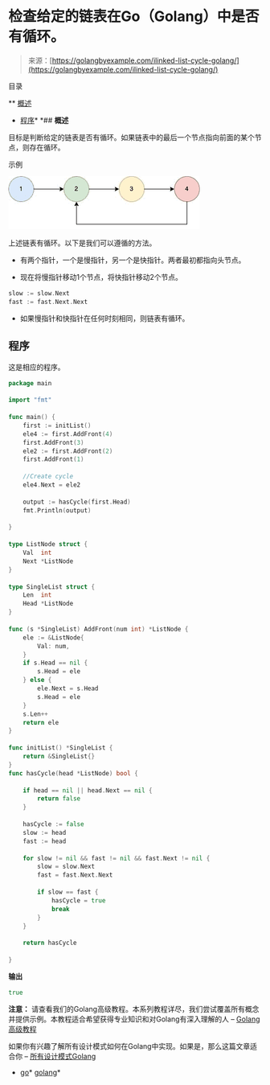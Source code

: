 <!--yml

类别：未分类

日期：2024-10-13 06:46:34

-->

# 检查给定的链表在Go（Golang）中是否有循环。

> 来源：[https://golangbyexample.com/ilinked-list-cycle-golang/](https://golangbyexample.com/ilinked-list-cycle-golang/)

目录

**   [概述](#Overview "Overview")

+   [程序](#Program "Program")*  *## **概述**

目标是判断给定的链表是否有循环。如果链表中的最后一个节点指向前面的某个节点，则存在循环。

示例

![](img/ec43f0fba8d2f6b590561005049e44a3.png)

上述链表有循环。以下是我们可以遵循的方法。

+   有两个指针，一个是慢指针，另一个是快指针。两者最初都指向头节点。

+   现在将慢指针移动1个节点，将快指针移动2个节点。

```go
slow := slow.Next
fast := fast.Next.Next
```

+   如果慢指针和快指针在任何时刻相同，则链表有循环。

## **程序**

这是相应的程序。

```go
package main

import "fmt"

func main() {
	first := initList()
	ele4 := first.AddFront(4)
	first.AddFront(3)
	ele2 := first.AddFront(2)
	first.AddFront(1)

	//Create cycle
	ele4.Next = ele2

	output := hasCycle(first.Head)
	fmt.Println(output)

}

type ListNode struct {
	Val  int
	Next *ListNode
}

type SingleList struct {
	Len  int
	Head *ListNode
}

func (s *SingleList) AddFront(num int) *ListNode {
	ele := &ListNode{
		Val: num,
	}
	if s.Head == nil {
		s.Head = ele
	} else {
		ele.Next = s.Head
		s.Head = ele
	}
	s.Len++
	return ele
}

func initList() *SingleList {
	return &SingleList{}
}
func hasCycle(head *ListNode) bool {

	if head == nil || head.Next == nil {
		return false
	}

	hasCycle := false
	slow := head
	fast := head

	for slow != nil && fast != nil && fast.Next != nil {
		slow = slow.Next
		fast = fast.Next.Next

		if slow == fast {
			hasCycle = true
			break
		}
	}

	return hasCycle

}
```

**输出**

```go
true
```

**注意：** 请查看我们的Golang高级教程。本系列教程详尽，我们尝试覆盖所有概念并提供示例。本教程适合希望获得专业知识和对Golang有深入理解的人 – [Golang高级教程](https://golangbyexample.com/golang-comprehensive-tutorial/)

如果你有兴趣了解所有设计模式如何在Golang中实现。如果是，那么这篇文章适合你 – [所有设计模式Golang](https://golangbyexample.com/all-design-patterns-golang/)

+   [go](https://golangbyexample.com/tag/go/)*   [golang](https://golangbyexample.com/tag/golang/)*
